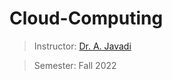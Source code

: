 # Cloud-Computing

> Instructor: [Dr. A. Javadi](https://scholar.google.com/citations?user=Va7RTUsAAAAJ&hl=en)

> Semester: Fall 2022
